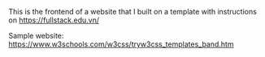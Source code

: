 This is the frontend of a website that I built on a template with instructions on https://fullstack.edu.vn/

Sample website: https://www.w3schools.com/w3css/tryw3css_templates_band.htm
